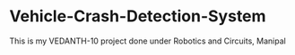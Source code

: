 # Vehicle-Crash-Detection-System
This is my VEDANTH-10 project done under Robotics and Circuits, Manipal 
